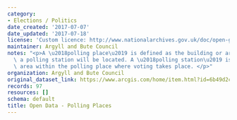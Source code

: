 ```yaml
---
category:
- Elections / Politics
date_created: '2017-07-07'
date_updated: '2017-07-18'
license: 'Custom licence: http://www.nationalarchives.gov.uk/doc/open-government-licence/version/3/'
maintainer: Argyll and Bute Council
notes: "<p>A \u2018polling place\u2019 is defined as the building or area in which\
  \ a polling station will be located. A \u2018polling station\u2019 is the room or\
  \ area within the polling place where voting takes place. </p>"
organization: Argyll and Bute Council
original_dataset_link: https://www.arcgis.com/home/item.html?id=6b49d2cc9ce44026a3fc232461780c42
records: 97
resources: []
schema: default
title: Open Data - Polling Places
---
```

